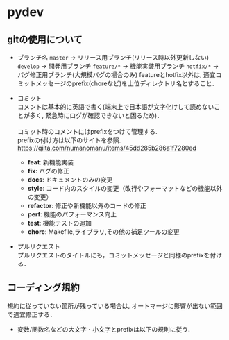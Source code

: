 # pydev

gitの使用について
---
* ブランチ名
`master`  -> リリース用ブランチ(リリース時以外更新しない)  
`develop` -> 開発用ブランチ
`feature/*` -> 機能実装用ブランチ
`hotfix/*` -> バグ修正用ブランチ(大規模バグの場合のみ)
featureとhotfix以外は, 適宜コミットメッセージのprefix(choreなど)を上位ディレクトリ名とすること．

* コミット  
コメントは基本的に英語で書く(端末上で日本語が文字化けして読めないことが多く, 緊急時にログが確認できないと困るため)．<br>  
コミット時のコメントにはprefixをつけて管理する.  
prefixの付け方は以下のサイトを参照.   
https://qiita.com/numanomanu/items/45dd285b286a1f7280ed  
  
  * **feat**: 新機能実装
  * **fix**: バグの修正
  * **docs**: ドキュメントのみの変更 
  * **style**: コード内のスタイルの変更（改行やフォーマットなどの機能以外の変更）
  * **refactor**: 修正や新機能以外のコードの修正
  * **perf**: 機能のパフォーマンス向上
  * **test**: 機能テストの追加
  * **chore**: Makefile,ライブラリ,その他の補足ツールの変更

* プルリクエスト  
プルリクエストのタイトルにも，コミットメッセージと同様のprefixを付ける．

コーディング規約
---
規約に従っていない箇所が残っている場合は, オートマージに影響が出ない範囲で適宜修正する．

* 変数/関数名などの大文字・小文字とprefixは以下の規則に従う．

